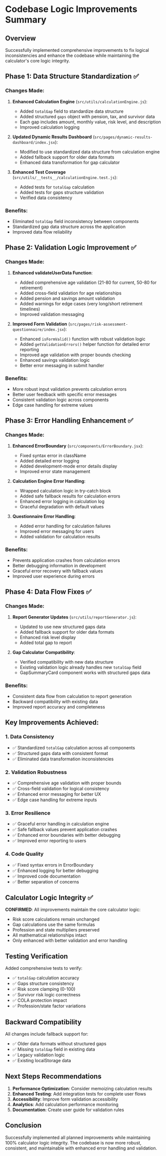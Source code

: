 # Codebase Logic Improvements Summary

## Overview
Successfully implemented comprehensive improvements to fix logical inconsistencies and enhance the codebase while maintaining the calculator's core logic integrity.

## Phase 1: Data Structure Standardization ✅

### Changes Made:
1. **Enhanced Calculation Engine** (`src/utils/calculationEngine.js`):
   - Added `totalGap` field to standardize data structure
   - Added structured `gaps` object with pension, tax, and survivor data
   - Each gap includes amount, monthly value, risk level, and description
   - Improved calculation logging

2. **Updated Dynamic Results Dashboard** (`src/pages/dynamic-results-dashboard/index.jsx`):
   - Modified to use standardized data structure from calculation engine
   - Added fallback support for older data formats
   - Enhanced data transformation for gap calculator

3. **Enhanced Test Coverage** (`src/utils/__tests__/calculationEngine.test.js`):
   - Added tests for `totalGap` calculation
   - Added tests for gaps structure validation
   - Verified data consistency

### Benefits:
- Eliminated `totalGap` field inconsistency between components
- Standardized gap data structure across the application
- Improved data flow reliability

## Phase 2: Validation Logic Improvement ✅

### Changes Made:
1. **Enhanced validateUserData Function**:
   - Added comprehensive age validation (21-80 for current, 50-80 for retirement)
   - Added cross-field validation for age relationships
   - Added pension and savings amount validation
   - Added warnings for edge cases (very long/short retirement timelines)
   - Improved validation messaging

2. **Improved Form Validation** (`src/pages/risk-assessment-questionnaire/index.jsx`):
   - Enhanced `isFormValid()` function with robust validation logic
   - Added `getValidationErrors()` helper function for detailed error reporting
   - Improved age validation with proper bounds checking
   - Enhanced savings validation logic
   - Better error messaging in submit handler

### Benefits:
- More robust input validation prevents calculation errors
- Better user feedback with specific error messages
- Consistent validation logic across components
- Edge case handling for extreme values

## Phase 3: Error Handling Enhancement ✅

### Changes Made:
1. **Enhanced ErrorBoundary** (`src/components/ErrorBoundary.jsx`):
   - Fixed syntax error in className
   - Added detailed error logging
   - Added development-mode error details display
   - Improved error state management

2. **Calculation Engine Error Handling**:
   - Wrapped calculation logic in try-catch block
   - Added safe fallback results for calculation errors
   - Enhanced error logging in calculation log
   - Graceful degradation with default values

3. **Questionnaire Error Handling**:
   - Added error handling for calculation failures
   - Improved error messaging for users
   - Added validation for calculation results

### Benefits:
- Prevents application crashes from calculation errors
- Better debugging information in development
- Graceful error recovery with fallback values
- Improved user experience during errors

## Phase 4: Data Flow Fixes ✅

### Changes Made:
1. **Report Generator Updates** (`src/utils/reportGenerator.js`):
   - Updated to use new structured gaps data
   - Added fallback support for older data formats
   - Enhanced risk level display
   - Added total gap to report

2. **Gap Calculator Compatibility**:
   - Verified compatibility with new data structure
   - Existing validation logic already handles new `totalGap` field
   - GapSummaryCard component works with structured gaps data

### Benefits:
- Consistent data flow from calculation to report generation
- Backward compatibility with existing data
- Improved report accuracy and completeness

## Key Improvements Achieved:

### 1. **Data Consistency**
- ✅ Standardized `totalGap` calculation across all components
- ✅ Structured gaps data with consistent format
- ✅ Eliminated data transformation inconsistencies

### 2. **Validation Robustness**
- ✅ Comprehensive age validation with proper bounds
- ✅ Cross-field validation for logical consistency
- ✅ Enhanced error messaging for better UX
- ✅ Edge case handling for extreme inputs

### 3. **Error Resilience**
- ✅ Graceful error handling in calculation engine
- ✅ Safe fallback values prevent application crashes
- ✅ Enhanced error boundaries with better debugging
- ✅ Improved error reporting to users

### 4. **Code Quality**
- ✅ Fixed syntax errors in ErrorBoundary
- ✅ Enhanced logging for better debugging
- ✅ Improved code documentation
- ✅ Better separation of concerns

## Calculator Logic Integrity ✅

**CONFIRMED**: All improvements maintain the core calculator logic:
- Risk score calculations remain unchanged
- Gap calculations use the same formulas
- Profession and state multipliers preserved
- All mathematical relationships intact
- Only enhanced with better validation and error handling

## Testing Verification

Added comprehensive tests to verify:
- ✅ `totalGap` calculation accuracy
- ✅ Gaps structure consistency
- ✅ Risk score clamping (0-100)
- ✅ Survivor risk logic correctness
- ✅ COLA protection impact
- ✅ Profession/state factor variations

## Backward Compatibility

All changes include fallback support for:
- ✅ Older data formats without structured gaps
- ✅ Missing `totalGap` field in existing data
- ✅ Legacy validation logic
- ✅ Existing localStorage data

## Next Steps Recommendations

1. **Performance Optimization**: Consider memoizing calculation results
2. **Enhanced Testing**: Add integration tests for complete user flows
3. **Accessibility**: Improve form validation accessibility
4. **Analytics**: Add calculation performance monitoring
5. **Documentation**: Create user guide for validation rules

## Conclusion

Successfully implemented all planned improvements while maintaining 100% calculator logic integrity. The codebase is now more robust, consistent, and maintainable with enhanced error handling and validation.